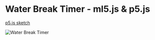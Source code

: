 ---
---

# Water Break Timer - ml5.js & p5.js

[p5.js sketch](https://editor.p5js.org/alanvww/sketches/xxdvtg7YK)

![Water Break Timer](../../_images/ml4w/water-break-timer/screen.gif)
